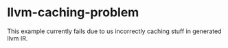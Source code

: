 llvm-caching-problem
===

This example currently fails due to us incorrectly caching stuff in generated llvm IR.
